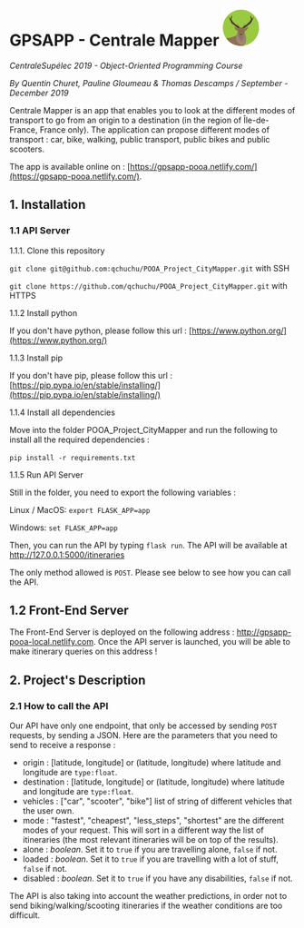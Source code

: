 # GPSAPP - Centrale Mapper ![deer](deer.png)
*CentraleSupélec 2019 - Object-Oriented Programming Course*

*By Quentin Churet, Pauline Gloumeau & Thomas Descamps / September - December 2019*

Centrale Mapper is an app that enables you to look at the different modes of transport to go from an origin to a 
destination (in the region of Île-de-France, France only). The application can propose different modes of transport :
car, bike, walking, public transport, public bikes and public scooters.

The app is available online on :
[https://gpsapp-pooa.netlify.com/](https://gpsapp-pooa.netlify.com/).

## 1. Installation

### 1.1 API Server

1.1.1. Clone this repository

`git clone git@github.com:qchuchu/POOA_Project_CityMapper.git` with SSH

`git clone https://github.com/qchuchu/POOA_Project_CityMapper.git` with HTTPS

1.1.2 Install python

If you don't have python, please follow this url : 
[https://www.python.org/](https://www.python.org/)

1.1.3 Install pip

If you don't have pip, please follow this url : 
[https://pip.pypa.io/en/stable/installing/](https://pip.pypa.io/en/stable/installing/)

1.1.4 Install all dependencies

Move into the folder POOA_Project_CityMapper and run the following to install all the required dependencies :

`pip install -r requirements.txt`

1.1.5 Run API Server

Still in the folder, you need to export the following variables : 

Linux / MacOS: `export FLASK_APP=app`

Windows: `set FLASK_APP=app`

Then, you can run the API by typing `flask run`. The API will be available at http://127.0.0.1:5000/itineraries

The only method allowed is `POST`. Please see below to see how you can call the API.

## 1.2 Front-End Server

The Front-End Server is deployed on the following address : http://gpsapp-pooa-local.netlify.com.
Once the API server is launched, you will be able to make itinerary queries on this address !

## 2. Project's Description

### 2.1 How to call the API

Our API have only one endpoint, that only be accessed by sending `POST` requests, by sending a JSON. Here are
the parameters that you need to send to receive a response :

- origin : [latitude, longitude] or (latitude, longitude) where latitude and longitude are `type:float`.
- destination : [latitude, longitude] or (latitude, longitude) where latitude and longitude are `type:float`.
- vehicles : ["car", "scooter", "bike"] list of string of different vehicles that the user own.
- mode : "fastest", "cheapest", "less_steps", "shortest" are the different modes of your request. This will sort in 
a different way the list of itineraries (the most relevant itineraries will be on top of the results).
- alone : *boolean*. Set it to `true` if you are travelling alone, `false` if not.
- loaded : *boolean*. Set it to `true` if you are travelling with a lot of stuff, `false` if not.
- disabled : *boolean*. Set it to `true` if you have any disabilities, `false` if not.

The API is also taking into account the weather predictions, in order not to send biking/walking/scooting itineraries
if the weather conditions are too difficult.
